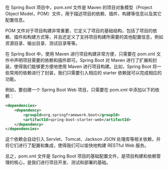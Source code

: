 在 Spring Boot 项目中，pom.xml 文件是 Maven 的项目对象模型（Project Object Model，POM）文件，用于描述项目的依赖、插件、构建等信息以及其它配置信息。

POM 文件对于项目构建非常重要，它定义了项目的基础结构，包括了项目的依赖、插件和构建方式等，并且还定义了支持项目构建所需要的其他配置信息，例如资源目录、输出目录、测试目录等等。

在 Spring Boot 中，使用 Maven 进行项目构建非常方便，只需要在 pom.xml 文件中声明项目需要的依赖和插件即可。Spring Boot 对 Maven 进行了扩展和封装，使得我们能够更方便地使用 Maven 进行项目构建。比如，Spring Boot 将一些常用的依赖进行了封装，我们只需要引入相应的 starter 依赖就可以完成相应的功能。

例如，要创建一个 Spring Boot Web 项目，只需要在 pom.xml 中添加以下的依赖：

```xml
<dependencies>
    <dependency>
        <groupId>org.springframework.boot</groupId>
        <artifactId>spring-boot-starter-web</artifactId>
    </dependency>
</dependencies>
```

这个依赖会自动引入 Servlet、Tomcat、Jackson JSON 处理库等相关依赖，并将它们进行了配置和集成，使得我们可以愉快地构建 RESTful Web 服务。

总之，pom.xml 文件是 Spring Boot 项目的基础配置文件，是项目构建和依赖管理的核心，是我们进行项目开发、测试和部署的基础。